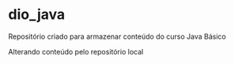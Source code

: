 # dio_java
Repositório criado para armazenar conteúdo do curso Java Básico

Alterando conteúdo pelo repositório local
